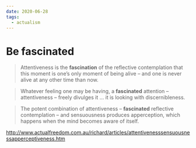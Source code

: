 ```yaml
---
date: 2020-06-28
tags:
  - actualism
---
```


# Be fascinated

> Attentiveness is the **fascination** of the reflective contemplation that this moment is one’s only moment of being alive – and one is never alive at any other time than now.

> Whatever feeling one may be having, a **fascinated** attention – attentiveness – freely divulges it ... it is looking with discernibleness.

> The potent combination of attentiveness – **fascinated** reflective contemplation – and sensuousness produces apperception, which happens when the mind becomes aware of itself.

<http://www.actualfreedom.com.au/richard/articles/attentivenesssensuousnessapperceptiveness.htm>

